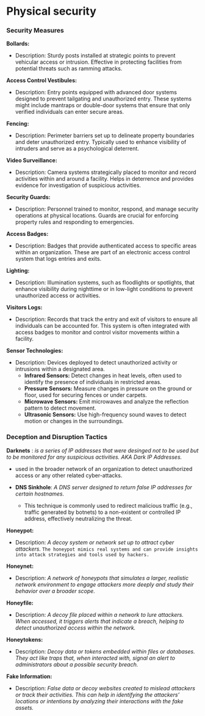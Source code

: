 # Physical security 


### Security Measures

**Bollards:**

- Description: Sturdy posts installed at strategic points to prevent vehicular access or intrusion. Effective in protecting facilities from potential threats such as ramming attacks.

**Access Control Vestibules:**

- Description: Entry points equipped with advanced door systems designed to prevent tailgating and unauthorized entry. These systems might include mantraps or double-door systems that ensure that only verified individuals can enter secure areas.

**Fencing:**

- Description: Perimeter barriers set up to delineate property boundaries and deter unauthorized entry. Typically used to enhance visibility of intruders and serve as a psychological deterrent.

**Video Surveillance:**

- Description: Camera systems strategically placed to monitor and record activities within and around a facility. Helps in deterrence and provides evidence for investigation of suspicious activities.

**Security Guards:**

- Description: Personnel trained to monitor, respond, and manage security operations at physical locations. Guards are crucial for enforcing property rules and responding to emergencies.

**Access Badges:**

- Description: Badges that provide authenticated access to specific areas within an organization. These are part of an electronic access control system that logs entries and exits.

**Lighting:**

- Description: Illumination systems, such as floodlights or spotlights, that enhance visibility during nighttime or in low-light conditions to prevent unauthorized access or activities.

**Visitors Logs:**

- Description: Records that track the entry and exit of visitors to ensure all individuals can be accounted for. This system is often integrated with access badges to monitor and control visitor movements within a facility.

**Sensor Technologies:**

- Description: Devices deployed to detect unauthorized activity or intrusions within a designated area.
    - **Infrared Sensors:** Detect changes in heat levels, often used to identify the presence of individuals in restricted areas.
    - **Pressure Sensors:** Measure changes in pressure on the ground or floor, used for securing fences or under carpets.
    - **Microwave Sensors:** Emit microwaves and analyze the reflection pattern to detect movement.
    - **Ultrasonic Sensors:** Use high-frequency sound waves to detect motion or changes in the surroundings.

### Deception and Disruption Tactics

**Darknets** : *is a series of IP addresses that  were desinged not to be used but to be monitored for any suspicious activities. AKA Dark IP Addresses.* 

- used in the broader network of an organization to detect unauthorized access or any other related cyber-attacks. 

- **DNS Sinkhole**: *A DNS server designed  to return false IP addresses for certain hostnames.*
	- This technique is commonly used to redirect malicious traffic (e.g., traffic generated by botnets) to a non-existent or controlled IP address, effectively neutralizing the threat.

**Honeypot:**

- Description: *A decoy system or network set up to attract cyber attackers.* `The honeypot mimics real systems and can provide insights into attack strategies and tools used by hackers.`

**Honeynet:**

- Description: *A network of honeypots that simulates a larger, realistic network environment to engage attackers more deeply and study their behavior over a broader scope.*

**Honeyfile:**

- Description: *A decoy file placed within a network to lure attackers. When accessed, it triggers alerts that indicate a breach, helping to detect unauthorized access within the network.*

**Honeytokens:**

- Description: *Decoy data or tokens embedded within files or databases. They act like traps that, when interacted with, signal an alert to administrators about a possible security breach.*

**Fake Information:**

- Description: *False data or decoy websites created to mislead attackers or track their activities. This can help in identifying the attackers’ locations or intentions by analyzing their interactions with the fake assets.*
